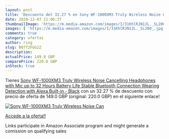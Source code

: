 ```yaml
---
layout: post
title: 'Descuento del 32.27 % en Sony WF-1000XM3 Truly Wireless Noise Can'
date: 2020-12-07 21:06:37
thumbnailImage: 'https://m.media-amazon.com/images/I/31KhlRJN1JL._SL200_.jpg'
images: [ 'https://m.media-amazon.com/images/I/31KhlRJN1JL._SL200_.jpg' ]
comments: true
category: ofertas
author: ring
slug: B07T2FGG2Z
description:
actualPrice: 149.0 GBP
comparePrice: 220.0 GBP
inStock: true
---
```


Tienes [Sony WF-1000XM3 Truly Wireless Noise Cancelling Headphones with Mic  up to 32 Hours Battery Life  Stable Bluetooth Connection  Wearing Detection with Alexa Built-in - Black](https://www.amazon.co.uk/dp/B07T2FGG2Z/?tag=tolees0a-21) con un 32.27 % de descuento con precio de oferta de 149.0 GBP (original: 220.0 GBP) en el siguiente enlace!

[![Sony WF-1000XM3 Truly Wireless Noise Can](https://m.media-amazon.com/images/I/31KhlRJN1JL._SL200_.jpg)](https://www.amazon.co.uk/dp/B07T2FGG2Z/?tag=tolees0a-21)

[Accede a la oferta!!](https://www.amazon.co.uk/dp/B07T2FGG2Z/?tag=tolees0a-21)

Links participate in Amazon Associate program and might generate a comission on qualifying sales


